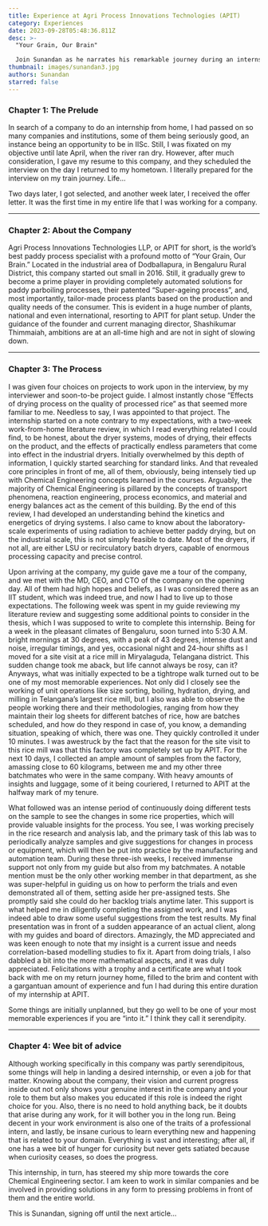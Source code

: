 ```yaml
---
title: Experience at Agri Process Innovations Technologies (APIT)
category: Experiences
date: 2023-09-28T05:48:36.811Z
desc: >-
  "Your Grain, Our Brain"

  Join Sunandan as he narrates his remarkable journey during an internship at Agri Process Innovations Technologies LLP (APIT), where he delves into the world of paddy processing
thumbnail: images/sunandan3.jpg
authors: Sunandan
starred: false
---
```

<!--StartFragment-->

### Chapter 1: The Prelude
In search of a company to do an internship from home, I had passed on so many companies and institutions, some of them being seriously good, an instance being an opportunity to be in IISc. Still, I was fixated on my objective until late April, when the river ran dry. However, after much consideration, I gave my resume to this company, and they scheduled the interview on the day I returned to my hometown. I literally prepared for the interview on my train journey. Life…

Two days later, I got selected, and another week later, I received the offer letter. It was the first time in my entire life that I was working for a company.
*************
### Chapter 2: About the Company
Agri Process Innovations Technologies LLP, or APIT for short, is the world’s best paddy process specialist with a profound motto of “Your Grain, Our Brain.” Located in the industrial area of Dodballapura, in Bengaluru Rural District, this company started out small in 2016. Still, it gradually grew to become a prime player in providing completely automated solutions for paddy parboiling processes, their patented “Super-ageing process”, and, most importantly, tailor-made process plants based on the production and quality needs of the consumer. This is evident in a huge number of plants, national and even international, resorting to APIT for plant setup. Under the guidance of the founder and current managing director, Shashikumar Thimmaiah, ambitions are at an all-time high and are not in sight of slowing down.
*******************
### Chapter 3: The Process
I was given four choices on projects to work upon in the interview, by my interviewer and soon-to-be project guide. I almost instantly chose “Effects of drying process on the quality of processed rice” as that seemed more familiar to me. Needless to say, I was appointed to that project. The internship started on a note contrary to my expectations, with a two-week work-from-home literature review, in which I read everything related I could find, to be honest, about the dryer systems, modes of drying, their effects on the product, and the effects of practically endless parameters that come into effect in the industrial dryers. Initially overwhelmed by this depth of information, I quickly started searching for standard links. And that revealed core principles in front of me, all of them, obviously, being intensely tied up with Chemical Engineering concepts learned in the courses. Arguably, the majority of Chemical Engineering is pillared by the concepts of transport phenomena, reaction engineering, process economics, and material and energy balances act as the cement of this building. By the end of this review, I had developed an understanding behind the kinetics and energetics of drying systems. I also came to know about the laboratory-scale experiments of using radiation to achieve better paddy drying, but on the industrial scale, this is not simply feasible to date. Most of the dryers, if not all, are either LSU or recirculatory batch dryers, capable of enormous processing capacity and precise control.

Upon arriving at the company, my guide gave me a tour of the company, and we met with the MD, CEO, and CTO of the company on the opening day. All of them had high hopes and beliefs, as I was considered there as an IIT student, which was indeed true, and now I had to live up to those expectations. The following week was spent in my guide reviewing my literature review and suggesting some additional points to consider in the thesis, which I was supposed to write to complete this internship. Being for a week in the pleasant climates of Bengaluru, soon turned into 5:30 A.M. bright mornings at 30 degrees, with a peak of 43 degrees, intense dust and noise, irregular timings, and yes, occasional night and 24-hour shifts as I moved for a site visit at a rice mill in Miryalaguda, Telangana district. This sudden change took me aback, but life cannot always be rosy, can it? Anyways, what was initially expected to be a tightrope walk turned out to be one of my most memorable experiences. Not only did I closely see the working of unit operations like size sorting, boiling, hydration, drying, and milling in Telangana’s largest rice mill, but I also was able to observe the people working there and their methodologies, ranging from how they maintain their log sheets for different batches of rice, how are batches scheduled, and how do they respond in case of, you know, a demanding situation, speaking of which, there was one. They quickly controlled it under 10 minutes. I was awestruck by the fact that the reason for the site visit to this rice mill was that this factory was completely set up by APIT. For the next 10 days, I collected an ample amount of samples from the factory, amassing close to 60 kilograms, between me and my other three batchmates who were in the same company. With heavy amounts of insights and luggage, some of it being couriered, I returned to APIT at the halfway mark of my tenure.

What followed was an intense period of continuously doing different tests on the sample to see the changes in some rice properties, which will provide valuable insights for the process. You see, I was working precisely in the rice research and analysis lab, and the primary task of this lab was to periodically analyze samples and give suggestions for changes in process or equipment, which will then be put into practice by the manufacturing and automation team. During these three-ish weeks, I received immense support not only from my guide but also from my batchmates. A notable mention must be the only other working member in that department, as she was super-helpful in guiding us on how to perform the trials and even demonstrated all of them, setting aside her pre-assigned tests. She promptly said she could do her backlog trials anytime later. This support is what helped me in diligently completing the assigned work, and I was indeed able to draw some useful suggestions from the test results. My final presentation was in front of a sudden appearance of an actual client, along with my guides and board of directors. Amazingly, the MD appreciated and was keen enough to note that my insight is a current issue and needs correlation-based modelling studies to fix it. Apart from doing trials, I also dabbled a bit into the more mathematical aspects, and it was duly appreciated. Felicitations with a trophy and a certificate are what I took back with me on my return journey home, filled to the brim and content with a gargantuan amount of experience and fun I had during this entire duration of my internship at APIT.

Some things are initially unplanned, but they go well to be one of your most memorable experiences if you are “into it.” I think they call it serendipity.
************************
### Chapter 4: Wee bit of advice
Although working specifically in this company was partly serendipitous, some things will help in landing a desired internship, or even a job for that matter. Knowing about the company, their vision and current progress inside out not only shows your genuine interest in the company and your role to them but also makes you educated if this role is indeed the right choice for you. Also, there is no need to hold anything back, be it doubts that arise during any work, for it will bother you in the long run. Being decent in your work environment is also one of the traits of a professional intern, and lastly, be insane curious to learn everything new and happening that is related to your domain. Everything is vast and interesting; after all, if one has a wee bit of hunger for curiosity but never gets satiated because when curiosity ceases, so does the progress.

This internship, in turn, has steered my ship more towards the core Chemical Engineering sector. I am keen to work in similar companies and be involved in providing solutions in any form to pressing problems in front of them and the entire world.

This is Sunandan, signing off until the next article…

<!--EndFragment-->
